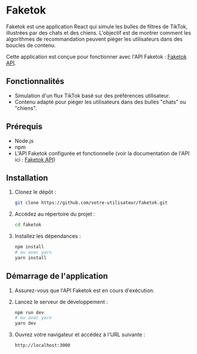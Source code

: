 # Faketok

Faketok est une application React qui simule les bulles de filtres de TikTok, illustrées par des chats et des chiens.
L'objectif est de montrer comment les algorithmes de recommandation peuvent piéger les utilisateurs dans des boucles de contenu.

Cette application est conçue pour fonctionner avec l'API Faketok : [Faketok API](https://github.com/lucas-laza/faketok-api).

## Fonctionnalités
- Simulation d'un flux TikTok basé sur des préférences utilisateur.
- Contenu adapté pour piéger les utilisateurs dans des bulles "chats" ou "chiens".

## Prérequis
- Node.js
- npm 
- L'API Faketok configurée et fonctionnelle (voir la documentation de l'API ici : [Faketok API](https://github.com/lucas-laza/faketok-api))

## Installation

1. Clonez le dépôt :
   ```bash
   git clone https://github.com/votre-utilisateur/faketok.git
   ```

2. Accédez au répertoire du projet :
   ```bash
   cd faketok
   ```

3. Installez les dépendances :
   ```bash
   npm install
   # ou avec yarn
   yarn install
   ```

## Démarrage de l'application

1. Assurez-vous que l'API Faketok est en cours d'exécution.

2. Lancez le serveur de développement :
   ```bash
   npm run dev
   # ou avec yarn
   yarn dev
   ```

3. Ouvrez votre navigateur et accédez à l'URL suivante :
   ```
   http://localhost:3000
   ```


